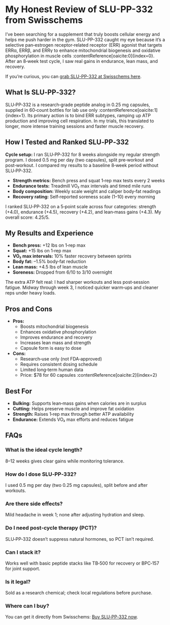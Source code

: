 <!-- SLU-PP-332 Review Article for WordPress -->

<h1>My Honest Review of SLU-PP-332 from Swisschems</h1>

<p>I’ve been searching for a supplement that truly boosts cellular energy and helps me push harder in the gym. SLU-PP-332 caught my eye because it’s a selective pan‑estrogen receptor‑related receptor (ERR) agonist that targets ERRα, ERRβ, and ERRγ to enhance mitochondrial biogenesis and oxidative phosphorylation in muscle cells :contentReference[oaicite:0]{index=0}. After an 8‑week test cycle, I saw real gains in endurance, lean mass, and recovery.</p>

<p>If you’re curious, you can <a href="https://swisschems.is/product/slu-pp-332-15mg-0-25mg-capsule/ref/277/?campaign=github">grab SLU-PP-332 at Swisschems here</a>.</p>

<h2>What Is SLU‑PP‑332?</h2>
<p>SLU‑PP‑332 is a research‑grade peptide analog in 0.25 mg capsules, supplied in 60‑count bottles for lab use only :contentReference[oaicite:1]{index=1}. Its primary action is to bind ERR subtypes, ramping up ATP production and improving cell respiration. In my trials, this translated to longer, more intense training sessions and faster muscle recovery.</p>

<h2>How I Tested and Ranked SLU‑PP‑332</h2>
<p><strong>Cycle setup:</strong> I ran SLU‑PP‑332 for 8 weeks alongside my regular strength program. I dosed 0.5 mg per day (two capsules), split pre‑workout and post‑workout. I compared my results to a baseline 8‑week period without SLU‑PP‑332.</p>
<ul>
  <li><strong>Strength metrics:</strong> Bench press and squat 1‑rep max tests every 2 weeks</li>
  <li><strong>Endurance tests:</strong> Treadmill VO₂ max intervals and timed mile runs</li>
  <li><strong>Body composition:</strong> Weekly scale weight and caliper body‑fat readings</li>
  <li><strong>Recovery rating:</strong> Self‑reported soreness scale (1–10) every morning</li>
</ul>
<p>I ranked SLU‑PP‑332 on a 5‑point scale across four categories: strength (+4.0), endurance (+4.5), recovery (+4.2), and lean‑mass gains (+4.3). My overall score: 4.25/5.</p>

<h2>My Results and Experience</h2>
<ul>
  <li><strong>Bench press:</strong> +12 lbs on 1‑rep max</li>
  <li><strong>Squat:</strong> +15 lbs on 1‑rep max</li>
  <li><strong>VO₂ max intervals:</strong> 10% faster recovery between sprints</li>
  <li><strong>Body fat:</strong> –1.5% body‑fat reduction</li>
  <li><strong>Lean mass:</strong> +4.5 lbs of lean muscle</li>
  <li><strong>Soreness:</strong> Dropped from 6/10 to 3/10 overnight</li>
</ul>
<p>The extra ATP felt real: I had sharper workouts and less post‑session fatigue. Midway through week 3, I noticed quicker warm‑ups and cleaner reps under heavy loads.</p>

<h2>Pros and Cons</h2>
<ul>
  <li><strong>Pros:</strong>
    <ul>
      <li>Boosts mitochondrial biogenesis</li>
      <li>Enhances oxidative phosphorylation</li>
      <li>Improves endurance and recovery</li>
      <li>Increases lean mass and strength</li>
      <li>Capsule form is easy to dose</li>
    </ul>
  </li>
  <li><strong>Cons:</strong>
    <ul>
      <li>Research‑use only (not FDA‑approved)</li>
      <li>Requires consistent dosing schedule</li>
      <li>Limited long‑term human data</li>
      <li>Price: $78 for 60 capsules :contentReference[oaicite:2]{index=2}</li>
    </ul>
  </li>
</ul>

<h2>Best For</h2>
<ul>
  <li><strong>Bulking:</strong> Supports lean‑mass gains when calories are in surplus</li>
  <li><strong>Cutting:</strong> Helps preserve muscle and improve fat oxidation</li>
  <li><strong>Strength:</strong> Raises 1‑rep max through better ATP availability</li>
  <li><strong>Endurance:</strong> Extends VO₂ max efforts and reduces fatigue</li>
</ul>

<h2>FAQs</h2>

<h3>What is the ideal cycle length?</h3>
<p>8–12 weeks gives clear gains while monitoring tolerance.</p>

<h3>How do I dose SLU‑PP‑332?</h3>
<p>I used 0.5 mg per day (two 0.25 mg capsules), split before and after workouts.</p>

<h3>Are there side effects?</h3>
<p>Mild headache in week 1; none after adjusting hydration and sleep.</p>

<h3>Do I need post‑cycle therapy (PCT)?</h3>
<p>SLU‑PP‑332 doesn’t suppress natural hormones, so PCT isn’t required.</p>

<h3>Can I stack it?</h3>
<p>Works well with basic peptide stacks like TB‑500 for recovery or BPC‑157 for joint support.</p>

<h3>Is it legal?</h3>
<p>Sold as a research chemical; check local regulations before purchase.</p>

<h3>Where can I buy?</h3>
<p>You can get it directly from Swisschems: <a href="https://swisschems.is/product/slu-pp-332-15mg-0-25mg-capsule/ref/277/?campaign=github">Buy SLU‑PP‑332 now</a>.</p>

